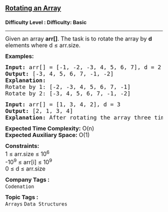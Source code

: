 <h2><a href="https://www.geeksforgeeks.org/problems/reversal-algorithm5340/1">Rotating an Array</a></h2><h3>Difficulty Level : Difficulty: Basic</h3><hr><div class="problems_problem_content__Xm_eO"><p><span style="font-size: 18px;">Given an array <strong>arr[]</strong>. The task is to rotate the array by <strong>d</strong> elements where d&nbsp;</span><span style="font-size: 18px;">≤</span><span style="font-size: 18px;"> arr.size</span><span style="font-size: 18px;">.</span></p>
<p><span style="font-size: 18px;"><strong>Examples:</strong></span></p>
<pre><span style="font-size: 18px;"><strong>Input: </strong>arr[] = [-1, -2, -3, 4, 5, 6, 7], d = 2
<strong>Output:</strong> [-3, 4, 5, 6, 7, -1, -2]
<strong>Explanation:</strong> <br>Rotate by 1: [-2, -3, 4, 5, 6, 7, -1]<br>Rotate by 2: [-3, 4, 5, 6, 7, -1, -2]</span>
</pre>
<pre><span style="font-size: 18px;"><strong>Input: </strong>arr[] = [1, 3, 4, 2], d = 3 <br></span><span style="font-size: 18px;"><strong>Output:</strong> [2, 1, 3, 4]<br><strong>Explanation: </strong>After rotating the array three times, the first three elements shift one by one to the right.</span></pre>
<p><span style="font-size: 18px;"><strong>Expected Time Complexity:</strong> O(n)<br><strong>Expected Auxiliary Space:</strong>&nbsp;O(1)</span></p>
<p><span style="font-size: 18px;"><strong>Constraints:</strong><br>1 ≤ arr.size ≤ 10<sup>6</sup><br>-10<sup>9</sup> ≤ arr[i] ≤ 10<sup>9</sup><br>0 ≤ d ≤ arr.size</span></p></div><p><span style=font-size:18px><strong>Company Tags : </strong><br><code>Codenation</code>&nbsp;<br><p><span style=font-size:18px><strong>Topic Tags : </strong><br><code>Arrays</code>&nbsp;<code>Data Structures</code>&nbsp;